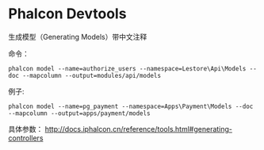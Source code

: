 # Phalcon Devtools
生成模型（Generating Models）带中文注释


命令：
```
phalcon model --name=authorize_users --namespace=Lestore\Api\Models --doc --mapcolumn --output=modules/api/models
```
例子:
```
phalcon model --name=pg_payment --namespace=Apps\Payment\Models --doc --mapcolumn --output=apps/payment/models
```

具体参数：
http://docs.iphalcon.cn/reference/tools.html#generating-controllers
